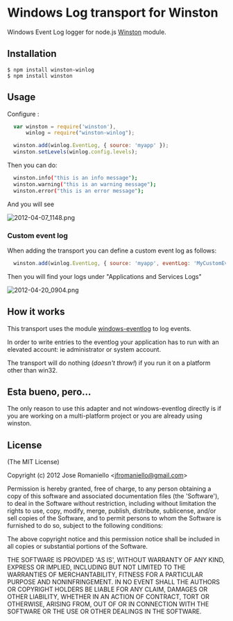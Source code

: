 
# Windows Log transport for Winston

  Windows Event Log logger for node.js [Winston](https://github.com/flatiron/winston) module.

## Installation

    $ npm install winston-winlog
    $ npm install winston


## Usage

Configure :

```js
  var winston = require('winston'),
      winlog = require("winston-winlog");

  winston.add(winlog.EventLog, { source: 'myapp' });
  winston.setLevels(winlog.config.levels);
```

Then you can do:

```bash
  winston.info("this is an info message");
  winston.warning("this is an warning message");
  winston.error("this is an error message");
```

And you will see

![2012-04-07_1148.png](http://joseoncodecom.ipage.com/wp-content/uploads/images/2012-04-07_1148.png)

### Custom event log

When adding the transport you can define a custom event log as follows:

```js
  winston.add(winlog.EventLog, { source: 'myapp', eventLog: 'MyCustomEventLog' });
```

Then you will find your logs under "Applications and Services Logs"

![2012-04-20_0904.png](http://joseoncodecom.ipage.com/wp-content/uploads/images/2012-04-20_0904.png)

## How it works

This transport uses the module [windows-eventlog](https://github.com/jfromaniello/windoseventlogjs) to log events. 

In order to write entries to the eventlog your application has to run with an elevated account: ie administrator or system account. 

The transport will do nothing (*doesn't throw!*) if you run it on a platform other than win32.

## Esta bueno, pero...

The only reason to use this adapter and not windows-eventlog directly is if you are working on a multi-platform project or you are already using winston.

## License 

(The MIT License)

Copyright (c) 2012 Jose Romaniello &lt;jfromaniello@gmail.com&gt;

Permission is hereby granted, free of charge, to any person obtaining
a copy of this software and associated documentation files (the
'Software'), to deal in the Software without restriction, including
without limitation the rights to use, copy, modify, merge, publish,
distribute, sublicense, and/or sell copies of the Software, and to
permit persons to whom the Software is furnished to do so, subject to
the following conditions:

The above copyright notice and this permission notice shall be
included in all copies or substantial portions of the Software.

THE SOFTWARE IS PROVIDED 'AS IS', WITHOUT WARRANTY OF ANY KIND,
EXPRESS OR IMPLIED, INCLUDING BUT NOT LIMITED TO THE WARRANTIES OF
MERCHANTABILITY, FITNESS FOR A PARTICULAR PURPOSE AND NONINFRINGEMENT.
IN NO EVENT SHALL THE AUTHORS OR COPYRIGHT HOLDERS BE LIABLE FOR ANY
CLAIM, DAMAGES OR OTHER LIABILITY, WHETHER IN AN ACTION OF CONTRACT,
TORT OR OTHERWISE, ARISING FROM, OUT OF OR IN CONNECTION WITH THE
SOFTWARE OR THE USE OR OTHER DEALINGS IN THE SOFTWARE.